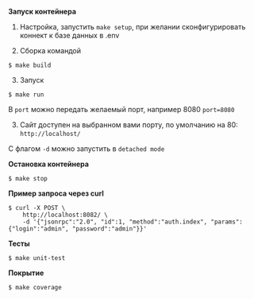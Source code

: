 **Запуск контейнера**

1. Настройка, запустить `make setup`, при желании сконфигурировать коннект к базе данных в .env

2. Сборка командой
 
`$ make build`

3. Запуск 

`$ make run`

В `port` можно передать желаемый порт, например 8080 `port=8080`

3. Сайт доступен на выбранном вами порту, по умолчанию на 80: `http://localhost/`

С флагом `-d` можно запустить в `detached mode`

**Остановка контейнера**

`$ make stop`

**Пример запроса через curl**
```
$ curl -X POST \
    http://localhost:8082/ \
    -d '{"jsonrpc":"2.0", "id":1, "method":"auth.index", "params": {"login":"admin", "password":"admin"}}'
```

**Тесты**

```
$ make unit-test
```

**Покрытие**

```
$ make coverage
```

